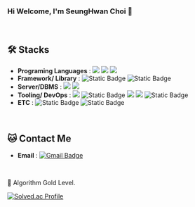 ### Hi Welcome, I'm SeungHwan Choi 👋

<br>

## 🛠️ Stacks
- **Programing Languages** : <img src="https://img.shields.io/badge/Java-007396?style=flat-square&logo=Java&logoColor=white"/> <img src="https://img.shields.io/badge/JavaScript-F7DF1E?style=flat-square&logo=JavaScript&logoColor=white"/> <img src="https://img.shields.io/badge/Python-3766AB?style=flat-square&logo=Python&logoColor=white"/>
- **Framework/ Library** : <img alt="Static Badge" src="https://img.shields.io/badge/SpringBoot-6DB33F?style=flat-square&logo=SpringBoot&logoColor=white"> <img alt="Static Badge" src="https://img.shields.io/badge/React-61DAFB?style=flat-square&logo=React&logoColor=white"> 
- **Server/DBMS** : <img src="https://img.shields.io/badge/ORACLE-F80000?style=flat-square&logo=oracle&logoColor=white"/> <img src="https://img.shields.io/badge/MySQL-4479A1?style=flat-square&logo=MySQL&logoColor=white"/>
- **Tooling/ DevOps** :  <img src="https://img.shields.io/badge/IntelliJ IDEA-000000?style=flat-square&logo=IntelliJ IDEA&logoColor=white"/> <img alt="Static Badge" src="https://img.shields.io/badge/Eclipse-%232C2255?logo=eclipseide">
 <img src="https://img.shields.io/badge/Visual Studio Code-007ACC?style=flat-square&logo=Visual Studio Code&logoColor=white"/>  <img src="https://img.shields.io/badge/GitHub-181717?style=flat-square&logo=GitHub&logoColor=white"/> <img alt="Static Badge" src="https://img.shields.io/badge/Figma-F24E1E?style=flat-square&logo=Figma&logoColor=white">
- **ETC** : <img alt="Static Badge" src="https://img.shields.io/badge/Teams-%236264A7?logo=microsoftteams"> <img alt="Static Badge" src="https://img.shields.io/badge/Notion-000000?style=flat-square&logo=Notion&logoColor=white">

<br>

## 🐱 Contact Me

- **Email** :  [![Gmail Badge](https://img.shields.io/badge/Gmail-D14836?style=flat&logo=Gmail&logoColor=white)](mailto:shwan0317@gmail.com)
<br>

<!-- ![Anurag's GitHub stats](https://github-readme-stats.vercel.app/api?username=ctmdghks&show_icons=true&theme=radical) -->


🏅 Algorithm Gold Level. 

[![Solved.ac Profile](http://mazassumnida.wtf/api/v2/generate_badge?boj=)](https://solved.ac//)  
